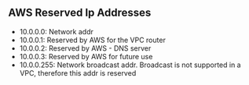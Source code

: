 ## AWS Reserved Ip Addresses

- 10.0.0.0: Network addr
- 10.0.0.1: Reserved by AWS for the VPC router
- 10.0.0.2:  Reserved by AWS - DNS server
- 10.0.0.3:  Reserved by AWS for future use
- 10.0.0.255: Network broadcast addr. Broadcast is not supported in a VPC, therefore this addr is reserved

##  